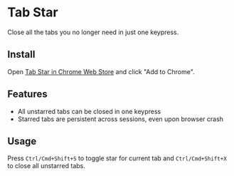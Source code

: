 Tab Star
========

Close all the tabs you no longer need in just one keypress.

Install
-----
Open [Tab Star in Chrome Web Store]() and click "Add to Chrome".

Features
-----
* All unstarred tabs can be closed in one keypress
* Starred tabs are persistent across sessions, even upon browser crash

Usage
-----
Press `Ctrl/Cmd+Shift+S` to toggle star for current tab and `Ctrl/Cmd+Shift+X` to close all unstarred tabs.